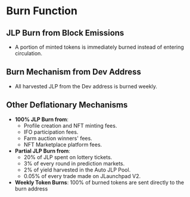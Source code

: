 # Burn Function

## **JLP Burn from Block Emissions**

* A portion of minted tokens is immediately burned instead of entering circulation.

## **Burn Mechanism from Dev Address**

* All harvested JLP from the Dev address is burned weekly.

## **Other Deflationary Mechanisms**

* **100% JLP Burn from**:
  * Profile creation and NFT minting fees.
  * IFO participation fees.
  * Farm auction winners' fees.
  * NFT Marketplace platform fees.
* **Partial JLP Burn from**:
  * 20% of JLP spent on lottery tickets.
  * 3% of every round in prediction markets.
  * 2% of yield harvested in the Auto JLP Pool.
  * 0.05% of every trade made on JLaunchpad V2.
* **Weekly Token Burns**: 100% of burned tokens are sent directly to the burn address
